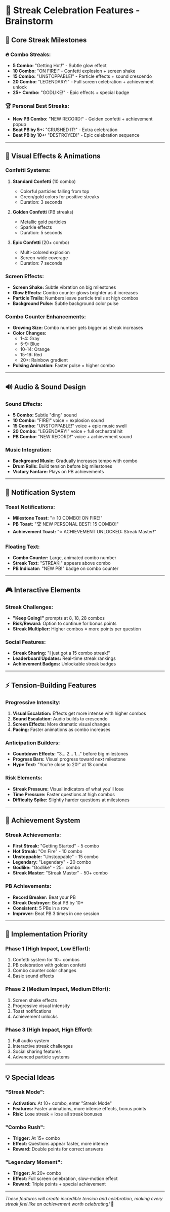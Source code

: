 # 🎉 Streak Celebration Features - Brainstorm

## 🎯 **Core Streak Milestones**

### **🔥 Combo Streaks:**
- **5 Combo:** "Getting Hot!" - Subtle glow effect
- **10 Combo:** "ON FIRE!" - Confetti explosion + screen shake
- **15 Combo:** "UNSTOPPABLE!" - Particle effects + sound crescendo
- **20 Combo:** "LEGENDARY!" - Full screen celebration + achievement unlock
- **25+ Combo:** "GODLIKE!" - Epic effects + special badge

### **🏆 Personal Best Streaks:**
- **New PB Combo:** "NEW RECORD!" - Golden confetti + achievement popup
- **Beat PB by 5+:** "CRUSHED IT!" - Extra celebration
- **Beat PB by 10+:** "DESTROYED!" - Epic celebration sequence

---

## 🎨 **Visual Effects & Animations**

### **Confetti Systems:**
1. **Standard Confetti** (10 combo)
   - Colorful particles falling from top
   - Green/gold colors for positive streaks
   - Duration: 3 seconds

2. **Golden Confetti** (PB streaks)
   - Metallic gold particles
   - Sparkle effects
   - Duration: 5 seconds

3. **Epic Confetti** (20+ combo)
   - Multi-colored explosion
   - Screen-wide coverage
   - Duration: 7 seconds

### **Screen Effects:**
- **Screen Shake:** Subtle vibration on big milestones
- **Glow Effects:** Combo counter glows brighter as it increases
- **Particle Trails:** Numbers leave particle trails at high combos
- **Background Pulse:** Subtle background color pulse

### **Combo Counter Enhancements:**
- **Growing Size:** Combo number gets bigger as streak increases
- **Color Changes:** 
  - 1-4: Gray
  - 5-9: Blue
  - 10-14: Orange
  - 15-19: Red
  - 20+: Rainbow gradient
- **Pulsing Animation:** Faster pulse = higher combo

---

## 🔊 **Audio & Sound Design**

### **Sound Effects:**
- **5 Combo:** Subtle "ding" sound
- **10 Combo:** "FIRE!" voice + explosion sound
- **15 Combo:** "UNSTOPPABLE!" voice + epic music swell
- **20 Combo:** "LEGENDARY!" voice + full orchestral hit
- **PB Combo:** "NEW RECORD!" voice + achievement sound

### **Music Integration:**
- **Background Music:** Gradually increases tempo with combo
- **Drum Rolls:** Build tension before big milestones
- **Victory Fanfare:** Plays on PB achievements

---

## 📱 **Notification System**

### **Toast Notifications:**
- **Milestone Toast:** "🔥 10 COMBO! ON FIRE!"
- **PB Toast:** "🏆 NEW PERSONAL BEST! 15 COMBO!"
- **Achievement Toast:** "⭐ ACHIEVEMENT UNLOCKED: Streak Master!"

### **Floating Text:**
- **Combo Counter:** Large, animated combo number
- **Streak Text:** "STREAK!" appears above combo
- **PB Indicator:** "NEW PB!" badge on combo counter

---

## 🎮 **Interactive Elements**

### **Streak Challenges:**
- **"Keep Going!"** prompts at 8, 18, 28 combos
- **Risk/Reward:** Option to continue for bonus points
- **Streak Multiplier:** Higher combos = more points per question

### **Social Features:**
- **Streak Sharing:** "I just got a 15 combo streak!"
- **Leaderboard Updates:** Real-time streak rankings
- **Achievement Badges:** Unlockable streak badges

---

## ⚡ **Tension-Building Features**

### **Progressive Intensity:**
1. **Visual Escalation:** Effects get more intense with higher combos
2. **Sound Escalation:** Audio builds to crescendo
3. **Screen Effects:** More dramatic visual changes
4. **Pacing:** Faster animations as combo increases

### **Anticipation Builders:**
- **Countdown Effects:** "3... 2... 1..." before big milestones
- **Progress Bars:** Visual progress toward next milestone
- **Hype Text:** "You're close to 20!" at 18 combo

### **Risk Elements:**
- **Streak Pressure:** Visual indicators of what you'll lose
- **Time Pressure:** Faster questions at high combos
- **Difficulty Spike:** Slightly harder questions at milestones

---

## 🏅 **Achievement System**

### **Streak Achievements:**
- **First Streak:** "Getting Started" - 5 combo
- **Hot Streak:** "On Fire" - 10 combo
- **Unstoppable:** "Unstoppable" - 15 combo
- **Legendary:** "Legendary" - 20 combo
- **Godlike:** "Godlike" - 25+ combo
- **Streak Master:** "Streak Master" - 50+ combo

### **PB Achievements:**
- **Record Breaker:** Beat your PB
- **Streak Destroyer:** Beat PB by 10+
- **Consistent:** 5 PBs in a row
- **Improver:** Beat PB 3 times in one session

---

## 🎯 **Implementation Priority**

### **Phase 1 (High Impact, Low Effort):**
1. Confetti system for 10+ combos
2. PB celebration with golden confetti
3. Combo counter color changes
4. Basic sound effects

### **Phase 2 (Medium Impact, Medium Effort):**
1. Screen shake effects
2. Progressive visual intensity
3. Toast notifications
4. Achievement unlocks

### **Phase 3 (High Impact, High Effort):**
1. Full audio system
2. Interactive streak challenges
3. Social sharing features
4. Advanced particle systems

---

## 💡 **Special Ideas**

### **"Streak Mode":**
- **Activation:** At 10+ combo, enter "Streak Mode"
- **Features:** Faster animations, more intense effects, bonus points
- **Risk:** Lose streak = lose all streak bonuses

### **"Combo Rush":**
- **Trigger:** At 15+ combo
- **Effect:** Questions appear faster, more intense
- **Reward:** Double points for correct answers

### **"Legendary Moment":**
- **Trigger:** At 20+ combo
- **Effect:** Full screen celebration, slow-motion effect
- **Reward:** Triple points + special achievement

---

*These features will create incredible tension and celebration, making every streak feel like an achievement worth celebrating!* 🎉

